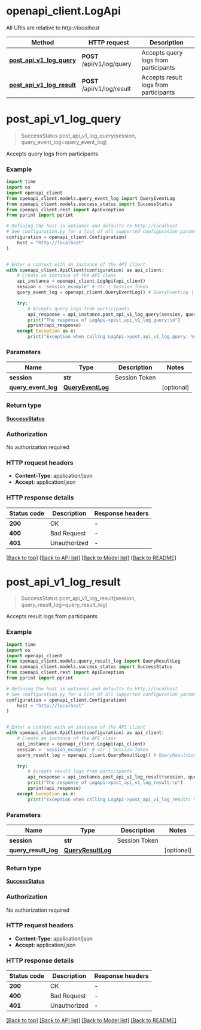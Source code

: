 # openapi_client.LogApi

All URIs are relative to *http://localhost*

Method | HTTP request | Description
------------- | ------------- | -------------
[**post_api_v1_log_query**](LogApi.md#post_api_v1_log_query) | **POST** /api/v1/log/query | Accepts query logs from participants
[**post_api_v1_log_result**](LogApi.md#post_api_v1_log_result) | **POST** /api/v1/log/result | Accepts result logs from participants


# **post_api_v1_log_query**
> SuccessStatus post_api_v1_log_query(session, query_event_log=query_event_log)

Accepts query logs from participants

### Example

```python
import time
import os
import openapi_client
from openapi_client.models.query_event_log import QueryEventLog
from openapi_client.models.success_status import SuccessStatus
from openapi_client.rest import ApiException
from pprint import pprint

# Defining the host is optional and defaults to http://localhost
# See configuration.py for a list of all supported configuration parameters.
configuration = openapi_client.Configuration(
    host = "http://localhost"
)


# Enter a context with an instance of the API client
with openapi_client.ApiClient(configuration) as api_client:
    # Create an instance of the API class
    api_instance = openapi_client.LogApi(api_client)
    session = 'session_example' # str | Session Token
    query_event_log = openapi_client.QueryEventLog() # QueryEventLog |  (optional)

    try:
        # Accepts query logs from participants
        api_response = api_instance.post_api_v1_log_query(session, query_event_log=query_event_log)
        print("The response of LogApi->post_api_v1_log_query:\n")
        pprint(api_response)
    except Exception as e:
        print("Exception when calling LogApi->post_api_v1_log_query: %s\n" % e)
```



### Parameters

Name | Type | Description  | Notes
------------- | ------------- | ------------- | -------------
 **session** | **str**| Session Token | 
 **query_event_log** | [**QueryEventLog**](QueryEventLog.md)|  | [optional] 

### Return type

[**SuccessStatus**](SuccessStatus.md)

### Authorization

No authorization required

### HTTP request headers

 - **Content-Type**: application/json
 - **Accept**: application/json

### HTTP response details
| Status code | Description | Response headers |
|-------------|-------------|------------------|
**200** | OK |  -  |
**400** | Bad Request |  -  |
**401** | Unauthorized |  -  |

[[Back to top]](#) [[Back to API list]](../README.md#documentation-for-api-endpoints) [[Back to Model list]](../README.md#documentation-for-models) [[Back to README]](../README.md)

# **post_api_v1_log_result**
> SuccessStatus post_api_v1_log_result(session, query_result_log=query_result_log)

Accepts result logs from participants

### Example

```python
import time
import os
import openapi_client
from openapi_client.models.query_result_log import QueryResultLog
from openapi_client.models.success_status import SuccessStatus
from openapi_client.rest import ApiException
from pprint import pprint

# Defining the host is optional and defaults to http://localhost
# See configuration.py for a list of all supported configuration parameters.
configuration = openapi_client.Configuration(
    host = "http://localhost"
)


# Enter a context with an instance of the API client
with openapi_client.ApiClient(configuration) as api_client:
    # Create an instance of the API class
    api_instance = openapi_client.LogApi(api_client)
    session = 'session_example' # str | Session Token
    query_result_log = openapi_client.QueryResultLog() # QueryResultLog |  (optional)

    try:
        # Accepts result logs from participants
        api_response = api_instance.post_api_v1_log_result(session, query_result_log=query_result_log)
        print("The response of LogApi->post_api_v1_log_result:\n")
        pprint(api_response)
    except Exception as e:
        print("Exception when calling LogApi->post_api_v1_log_result: %s\n" % e)
```



### Parameters

Name | Type | Description  | Notes
------------- | ------------- | ------------- | -------------
 **session** | **str**| Session Token | 
 **query_result_log** | [**QueryResultLog**](QueryResultLog.md)|  | [optional] 

### Return type

[**SuccessStatus**](SuccessStatus.md)

### Authorization

No authorization required

### HTTP request headers

 - **Content-Type**: application/json
 - **Accept**: application/json

### HTTP response details
| Status code | Description | Response headers |
|-------------|-------------|------------------|
**200** | OK |  -  |
**400** | Bad Request |  -  |
**401** | Unauthorized |  -  |

[[Back to top]](#) [[Back to API list]](../README.md#documentation-for-api-endpoints) [[Back to Model list]](../README.md#documentation-for-models) [[Back to README]](../README.md)

